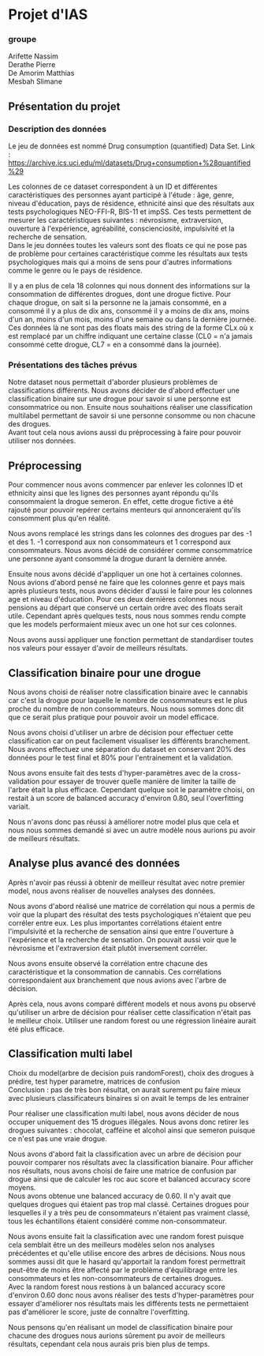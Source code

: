 # Projet d'IAS

### groupe
Arifette Nassim  
Derathe Pierre   
De Amorim Matthias  
Mesbah Slimane


## Présentation du projet
### Description des données
Le jeu de données est nommé Drug consumption (quantified) Data Set.
Link : <https://archive.ics.uci.edu/ml/datasets/Drug+consumption+%28quantified%29>  

Les colonnes de ce dataset correspondent à un ID et différentes caractéristiques des personnes ayant participé à l'étude : âge, genre, niveau d'éducation, pays de résidence, ethnicité ainsi que des résultats aux tests psychologiques NEO-FFI-R, BIS-11 et impSS. Ces tests permettent de mesurer les caractéristiques suivantes : névrosisme, extraversion, ouverture à l'expérience, agréabilité, conscienciosité, impulsivité et la recherche de sensation.   
Dans le jeu données toutes les valeurs sont des floats ce qui ne pose pas de problème pour certaines caractéristique comme les résultats aux tests psychologiques mais qui a moins de sens pour d'autres informations comme le genre ou le pays de résidence.  


Il y a en plus de cela 18 colonnes qui nous donnent des informations sur la consommation de différentes drogues, dont une drogue fictive. Pour chaque drogue, on sait si la personne ne la jamais consommé, en a consommé il y a plus de dix ans, consommé il y a moins de dix ans, moins d'un an, moins d'un mois, moins d'une semaine ou dans la dernière journée.  
Ces données là ne sont pas des floats mais des string de la forme CLx où x est remplacé par un chiffre indiquant une certaine classe (CL0 = n'a jamais consommé cette drogue, CL7 = en a consommé dans la journée).

### Présentations des tâches prévus

Notre dataset nous permettait d'aborder plusieurs problèmes de classifications différents. Nous avons décider de d'abord effectuer une classification binaire sur une drogue pour savoir si une personne est consommatrice ou non. Ensuite nous souhaitions réaliser une classification multilabel permettant de savoir si une personne consomme ou non chacune des drogues.  
Avant tout cela nous avions aussi du préprocessing à faire pour pouvoir utiliser nos données.


## Préprocessing
Pour commencer nous avons commencer par enlever les colonnes ID et ethnicity ainsi que les lignes des personnes ayant répondu qu'ils consommaient la drogue semeron. En effet, cette drogue fictive a été rajouté pour pouvoir repérer certains menteurs qui annonceraient qu'ils consomment plus qu'en réalité.  

Nous avons remplacé les strings dans les colonnes des drogues par des -1 et des 1. -1 correspond aux non consommateurs et 1 correspond aux consommateurs. Nous avons décidé de considérer comme consommatrice une personne ayant consommé la drogue durant la dernière année.

Ensuite nous avons décidé d'appliquer un one hot à certaines colonnes. Nous avions d'abord pensé ne faire que les colonnes genre et pays mais après plusieurs tests, nous avons décider d'aussi le faire pour les colonnes age et niveau d'éducation. Pour ces deux dernières colonnes nous pensions au départ que conservé un certain ordre avec des floats serait utile. Cependant après quelques tests, nous nous sommes rendu compte que les models performaient mieux avec un one hot sur ces colonnes.

Nous avons aussi appliquer une fonction permettant de standardiser toutes nos valeurs pour essayer d'avoir de meilleurs résultats.

## Classification binaire pour une drogue

Nous avons choisi de réaliser notre classification binaire avec le cannabis car c'est la drogue pour laquelle le nombre de consommateurs est le plus proche du nombre de non consommateurs. Nous nous sommes donc dit que ce serait plus pratique pour pouvoir avoir un model efficace.  

Nous avons choisi d'utiliser un arbre de décision pour effectuer cette classification car on peut facilement visualiser les différents branchement.  
Nous avons effectuez une séparation du dataset en conservant 20% des données pour le test final et 80% pour l'entrainement et la validation.  

Nous avons ensuite fait des tests d'hyper-paramètres avec de la cross-validation pour essayer de trouver quelle manière de limiter la taille de l'arbre était la plus efficace. Cependant quelque soit le paramètre choisi, on restait à un score de balanced accuracy d'environ 0.80, seul l'overfitting variait.  

Nous n'avons donc pas réussi à améliorer notre model plus que cela et nous nous sommes demandé si avec un autre modèle nous aurions pu avoir de meilleurs résultats.


## Analyse plus avancé des données  

Après n'avoir pas réussi à obtenir de meilleur résultat avec notre premier model, nous avons réaliser de nouvelles analyses des données.  

Nous avons d'abord réalisé une matrice de corrélation qui nous a permis de voir que la plupart des résultat des tests psychologiques n'étaient que peu corréler entre eux. Les plus importantes corrélations étaient entre l'impulsivité et la recherche de sensation ainsi que entre l'ouverture à l'expérience et la recherche de sensation. On pouvait aussi voir que le névrosisme et l'extraversion était plutôt inversement corréler.  

Nous avons ensuite observé la corrélation entre chacune des caractéristique et la consommation de cannabis. Ces corrélations correspondaient aux branchement que nous avions avec l'arbre de décision.  

Après cela, nous avons comparé différent models et nous avons pu observé qu'utiliser un arbre de décision pour réaliser cette classification n'était pas le meilleur choix. Utiliser une random forest ou une régression linéaire aurait été plus efficace.  


## Classification multi label
Choix du model(arbre de decision puis randomForest), choix des drogues à prédire, test hyper parametre, matrices de confusion  
Conclusion : pas de très bon résultat, on aurait surement pu faire mieux avec plusieurs classificateurs binaires si on avait le temps de les entrainer  

Pour réaliser une classification multi label, nous avons décider de nous occuper uniquement des 15 drogues illégales. Nous avons donc retirer les drogues suivantes : chocolat, cafféine et alcohol ainsi que semeron puisque ce n'est pas une vraie drogue.  

Nous avons d'abord fait la classification avec un arbre de décision pour pouvoir comparer nos résultats avec la classification bianaire. Pour afficher nos résultats, nous avons choisi de faire une matrice de confusion par drogue ainsi que de calculer les roc auc score et balanced accuracy score moyens.  
Nous avons obtenue une balanced accuracy de 0.60. Il n'y avait que quelques drogues qui étaient pas trop mal classé. Certaines drogues pour lesquelles il y a très peu de consommateurs n'étaient pas vraiment classé, tous les échantillons étaient considéré comme non-consommateur.  

Nous avons ensuite fait la classification avec une random forest puisque cela semblait être un des meilleurs modèles selon nos analyses précédentes et qu'elle utilise encore des arbres de décisions. Nous nous sommes aussi dit que le hasard qu'apportait la random forest permettrait peut-être de moins être affecté par le problème d'équilibrage entre les consommateurs et les non-consommateurs de certaines drogues.  
Avec la random forest nous restions à un balanced accuracy score d'environ 0.60 donc nous avons réaliser des tests d'hyper-paramètres pour essayer d'améliorer nos résultats mais les différents tests ne permettaient pas d'améliorer le score, juste de connaître l'overfitting.  

Nous pensons qu'en réalisant un model de classification binaire pour chacune des drogues nous aurions sûrement pu avoir de meilleurs résultats, cependant cela nous aurais pris bien plus de temps.

